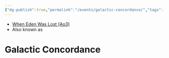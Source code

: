 ```yaml
---
{"dg-publish":true,"permalink":"/events/galactic-concordance/","tags":["unfinished","event"],"dgHomeLink":false}
---
```


- [When Eden Was Lost (Ao3)](https://archiveofourown.org/works/19334440/chapters/45992584)
- Also known as 

# Galactic Concordance

